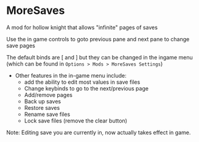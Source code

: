 # MoreSaves
A mod for hollow knight that allows "infinite" pages of saves

Use the in game controls to goto previous pane and next pane to change save pages

The default binds are \[ and \] but they can be changed in the ingame menu (which can be found in `Options > Mods > MoreSaves Settings`)

* Other features in the in-game menu include:
    * add the ability to edit most values in save files
    * Change keybinds to go to the next/previous page
    * Add/remove pages
    * Back up saves
    * Restore saves
    * Rename save files
    * Lock save files (remove the clear button)

Note: Editing save you are currently in, now actually takes effect in game.
